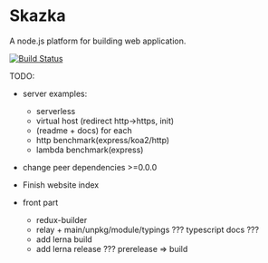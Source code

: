 # Skazka
A node.js platform for building web application.

[![Build Status](https://travis-ci.org/skazkajs/skazka.svg?branch=master)](https://travis-ci.org/skazkajs/skazka)

TODO:

- server examples:
  - serverless
  - virtual host (redirect http->https, init)
  - (readme + docs) for each
  - http benchmark(express/koa2/http)
  - lambda benchmark(express)
  
- change peer dependencies >=0.0.0
- Finish website index

- front part
  - redux-builder
  - relay + main/unpkg/module/typings ??? typescript docs ???
  - add lerna build
  - add lerna release ??? prerelease => build
